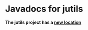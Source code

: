 # Javadocs for jutils

**The jutils project has a [new location](https://marco-brandizi.github.io/jutils/)**
